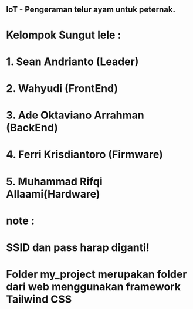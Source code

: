 ## IoT - Pengeraman telur ayam untuk peternak.
# Kelompok Sungut lele :
# 1. Sean Andrianto (Leader)
# 2. Wahyudi (FrontEnd)
# 3. Ade Oktaviano Arrahman (BackEnd)
# 4. Ferri Krisdiantoro (Firmware) 
# 5. Muhammad Rifqi Allaami(Hardware)

# note :
# SSID dan pass harap diganti!
# Folder my_project merupakan folder dari web menggunakan framework Tailwind CSS